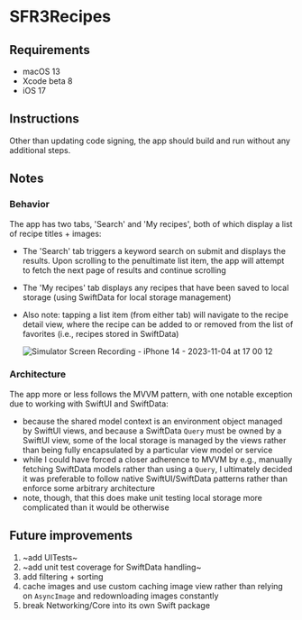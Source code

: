 
# SFR3Recipes

## Requirements
  - macOS 13
  - Xcode beta 8
  - iOS 17

## Instructions
Other than updating code signing, the app should build and run without any additional steps.

## Notes

### Behavior
The app has two tabs, 'Search' and 'My recipes', both of which display a list of recipe titles + images:
  - The 'Search' tab triggers a keyword search on submit and displays the results. Upon scrolling to the penultimate list item, the app will attempt to fetch the next page of results and continue scrolling
  - The 'My recipes' tab displays any recipes that have been saved to local storage (using SwiftData for local storage management)
  - Also note: tapping a list item (from either tab) will navigate to the recipe detail view, where the recipe can be added to or removed from the list of favorites (i.e., recipes stored in SwiftData)
    
    ![Simulator Screen Recording - iPhone 14 - 2023-11-04 at 17 00 12](https://github.com/reschneebaum/sfr3-recipes/assets/13072781/2cb1e893-89b6-467d-9598-92ac0eb480f1)

    
### Architecture
The app more or less follows the MVVM pattern, with one notable exception due to working with SwiftUI and SwiftData:
  - because the shared model context is an environment object managed by SwiftUI views, and because a SwiftData `Query` must be owned by a SwiftUI view, some of the local storage is managed by the views rather than being fully encapsulated by a particular view model or service
  - while I could have forced a closer adherence to MVVM by e.g., manually fetching SwiftData models rather than using a `Query`, I ultimately decided it was preferable to follow native SwiftUI/SwiftData patterns rather than enforce some arbitrary architecture
  - note, though, that this does make unit testing local storage more complicated than it would be otherwise

## Future improvements
  1. ~add UITests~
  2. ~add unit test coverage for SwiftData handling~
  3. add filtering + sorting
  4. cache images and use custom caching image view rather than relying on `AsyncImage` and redownloading images constantly
  5. break Networking/Core into its own Swift package
